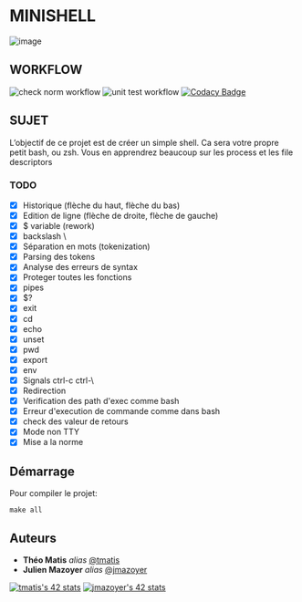 # MINISHELL

![image](https://user-images.githubusercontent.com/54767855/119504960-c38f5400-bd6c-11eb-8348-c4ea2b0a4779.png)

## WORKFLOW
![check norm workflow](https://github.com/tmatis/minishell/actions/workflows/norm.yml/badge.svg) ![unit test workflow](https://github.com/tmatis/minishell/actions/workflows/unit_test.yml/badge.svg) [![Codacy Badge](https://app.codacy.com/project/badge/Grade/7726232104f1492f834018c03cd9512e)](https://www.codacy.com/gh/tmatis/minishell/dashboard?utm_source=github.com&amp;utm_medium=referral&amp;utm_content=tmatis/minishell&amp;utm_campaign=Badge_Grade)
## SUJET

L’objectif de ce projet est de créer un simple shell. Ca sera votre propre petit bash, ou zsh. Vous en apprendrez beaucoup sur les process et les file descriptors

### TODO

 - [x] Historique (flèche du haut, flèche du bas)
 - [x] Edition de ligne (flèche de droite, flèche de gauche)
 - [x] $ variable (rework)
 - [x] backslash \
 - [x] Séparation en mots (tokenization)
 - [x] Parsing des tokens
 - [x] Analyse des erreurs de syntax
 - [x] Proteger toutes les fonctions
 - [x] pipes
 - [x] $?
 - [x] exit
 - [x] cd
 - [x] echo
 - [x] unset
 - [x] pwd
 - [x] export
 - [x] env
 - [x] Signals ctrl-c ctrl-\
 - [x] Redirection
 - [x] Verification des path d'exec comme bash
 - [x] Erreur d'execution de commande comme dans bash
 - [x] check des valeur de retours
 - [x] Mode non TTY
 - [x] Mise a la norme

## Démarrage
Pour compiler le projet:

    make all

## Auteurs
* **Théo Matis** _alias_ [@tmatis](https://profile.intra.42.fr/users/tmatis)
* **Julien Mazoyer** _alias_ [@jmazoyer](https://profile.intra.42.fr/users/jmazoyer)


[![tmatis's 42 stats](https://badge42.herokuapp.com/api/stats/tmatis)](https://github.com/JaeSeoKim/badge42)
[![jmazoyer's 42 stats](https://badge42.herokuapp.com/api/stats/jmazoyer)](https://github.com/JaeSeoKim/badge42)

